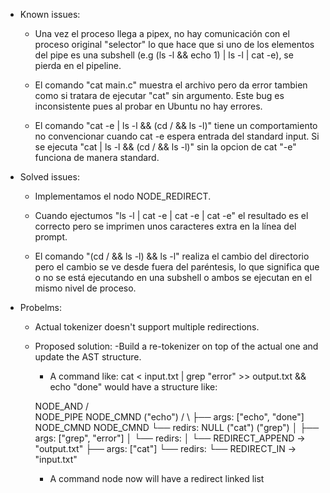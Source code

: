 * Known issues:

    - Una vez el proceso llega a pipex, no hay comunicación con el proceso original "selector" lo que hace que si uno de los elementos del pipe es una subshell (e.g (ls -l && echo 1) | ls -l | cat -e), se pierda en el pipeline.

    - El comando "cat main.c" muestra el archivo pero da error tambien como si tratara de ejecutar "cat" sin argumento. Este bug es inconsistente pues al probar en Ubuntu no hay errores.

    - El comando "cat -e | ls -l && (cd / && ls -l)" tiene un comportamiento no convencionar cuando cat -e espera entrada del standard input. Si se ejecuta "cat | ls -l && (cd / && ls -l)" sin la opcion de cat "-e" funciona de manera standard.


* Solved issues:

    - Implementamos el nodo NODE_REDIRECT.

    - Cuando ejectumos "ls -l | cat -e | cat -e | cat -e" el resultado es el correcto pero se imprimen unos caracteres extra en la línea del prompt.

    - El comando "(cd / && ls -l) && ls -l" realiza el cambio del directorio pero el cambio se ve desde fuera del paréntesis, lo que significa que o no se está ejecutando en una subshell o ambos se ejecutan en el mismo nivel de proceso.


* Probelms:

    - Actual tokenizer doesn't support multiple redirections.
    - Proposed solution:
        -Build a re-tokenizer on top of the actual one and update the AST structure.

        - A command like: cat < input.txt | grep "error" >> output.txt && echo "done" would have a structure like:

        NODE_AND
       /        \
   NODE_PIPE   NODE_CMND ("echo")
   /       \          ├── args: ["echo", "done"]
NODE_CMND  NODE_CMND  └── redirs: NULL
 ("cat")   ("grep")
    │          ├── args: ["grep", "error"]
    │          └── redirs:
    │              └── REDIRECT_APPEND -> "output.txt"
    ├── args: ["cat"]
    └── redirs:
        └── REDIRECT_IN -> "input.txt"

        - A command node now will have a redirect linked list